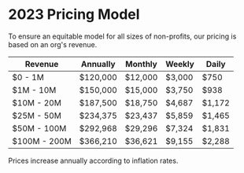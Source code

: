 # 2023 Pricing Model

To ensure an equitable model for all sizes of non-profits, our pricing is based on an org's revenue.

| Revenue      | Annually    | Monthly     | Weekly      | Daily       |
| ------------ | ----------- | ----------- | ----------- | ----------- |
| $0 - 1M      | $120,000    | $12,000     | $3,000      | $750        |
| $1M - 10M    | $150,000    | $15,000     | $3,750      | $938        |
| $10M - 20M   | $187,500    | $18,750     | $4,687      | $1,172      |
| $25M - 50M   | $234,375    | $23,437     | $5,859      | $1,465      |
| $50M - 100M  | $292,968    | $29,296     | $7,324      | $1,831      |
| $100M - 200M | $366,210    | $36,621     | $9,155      | $2,288      |

Prices increase annually according to inflation rates.
